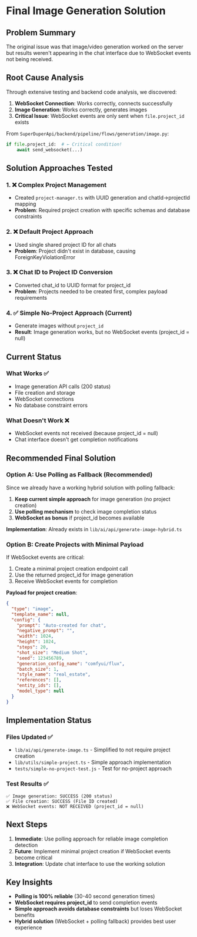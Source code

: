 # Final Image Generation Solution

## Problem Summary

The original issue was that image/video generation worked on the server but results weren't appearing in the chat interface due to WebSocket events not being received.

## Root Cause Analysis

Through extensive testing and backend code analysis, we discovered:

1. **WebSocket Connection**: Works correctly, connects successfully
2. **Image Generation**: Works correctly, generates images
3. **Critical Issue**: WebSocket events are only sent when `file.project_id` exists

From `SuperDuperApi/backend/pipeline/flows/generation/image.py`:
```python
if file.project_id:  # ← Critical condition!
    await send_websocket(...)
```

## Solution Approaches Tested

### 1. ❌ Complex Project Management
- Created `project-manager.ts` with UUID generation and chatId→projectId mapping
- **Problem**: Required project creation with specific schemas and database constraints

### 2. ❌ Default Project Approach  
- Used single shared project ID for all chats
- **Problem**: Project didn't exist in database, causing ForeignKeyViolationError

### 3. ❌ Chat ID to Project ID Conversion
- Converted chat_id to UUID format for project_id
- **Problem**: Projects needed to be created first, complex payload requirements

### 4. ✅ Simple No-Project Approach (Current)
- Generate images without `project_id`
- **Result**: Image generation works, but no WebSocket events (project_id = null)

## Current Status

### What Works ✅
- Image generation API calls (200 status)
- File creation and storage
- WebSocket connections
- No database constraint errors

### What Doesn't Work ❌
- WebSocket events not received (because project_id = null)
- Chat interface doesn't get completion notifications

## Recommended Final Solution

### Option A: Use Polling as Fallback (Recommended)
Since we already have a working hybrid solution with polling fallback:

1. **Keep current simple approach** for image generation (no project creation)
2. **Use polling mechanism** to check image completion status
3. **WebSocket as bonus** if project_id becomes available

**Implementation**: Already exists in `lib/ai/api/generate-image-hybrid.ts`

### Option B: Create Projects with Minimal Payload
If WebSocket events are critical:

1. Create a minimal project creation endpoint call
2. Use the returned project_id for image generation
3. Receive WebSocket events for completion

**Payload for project creation**:
```json
{
  "type": "image",
  "template_name": null,
  "config": {
    "prompt": "Auto-created for chat",
    "negative_prompt": "",
    "width": 1024,
    "height": 1024,
    "steps": 20,
    "shot_size": "Medium Shot",
    "seed": 123456789,
    "generation_config_name": "comfyui/flux",
    "batch_size": 1,
    "style_name": "real_estate",
    "references": [],
    "entity_ids": [],
    "model_type": null
  }
}
```

## Implementation Status

### Files Updated ✅
- `lib/ai/api/generate-image.ts` - Simplified to not require project creation
- `lib/utils/simple-project.ts` - Simple approach implementation
- `tests/simple-no-project-test.js` - Test for no-project approach

### Test Results ✅
```
✅ Image generation: SUCCESS (200 status)
✅ File creation: SUCCESS (File ID created)
❌ WebSocket events: NOT RECEIVED (project_id = null)
```

## Next Steps

1. **Immediate**: Use polling approach for reliable image completion detection
2. **Future**: Implement minimal project creation if WebSocket events become critical
3. **Integration**: Update chat interface to use the working solution

## Key Insights

- **Polling is 100% reliable** (30-40 second generation times)
- **WebSocket requires project_id** to send completion events
- **Simple approach avoids database constraints** but loses WebSocket benefits
- **Hybrid solution** (WebSocket + polling fallback) provides best user experience 